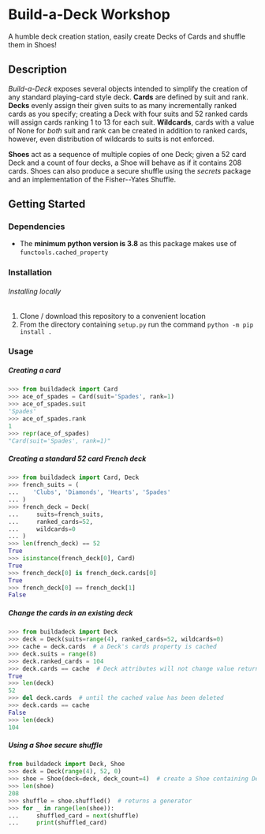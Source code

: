 # Build-a-Deck Workshop

 A humble deck creation station, easily create Decks of Cards and shuffle them in Shoes!

## Description

*Build-a-Deck* exposes several objects intended to simplify the creation of any standard playing-card style deck. **Cards** are defined by suit and rank. **Decks** evenly assign their given suits to as many incrementally ranked cards as you specify; creating a Deck with four suits and 52 ranked cards will assign cards ranking 1 to 13 for each suit. **Wildcards**, cards with a value of None for *both* suit and rank can be created in addition to ranked cards, however, even distribution of wildcards to suits is not enforced.

**Shoes** act as a sequence of multiple copies of one Deck; given a 52 card Deck and a count of four decks, a Shoe will behave as if it contains 208 cards. Shoes can also produce a secure shuffle using the *secrets* package and an implementation of the Fisher--Yates Shuffle.

## Getting Started
### Dependencies

* The **minimum python version is 3.8** as this package makes use of `functools.cached_property`

### Installation

###### Installing locally
1. Clone / download this repository to a convenient location
2. From the directory containing `setup.py` run the command `python -m pip install .`

### Usage
##### Creating a card
```py
>>> from buildadeck import Card
>>> ace_of_spades = Card(suit='Spades', rank=1)
>>> ace_of_spades.suit
'Spades'
>>> ace_of_spades.rank
1
>>> repr(ace_of_spades)
"Card(suit='Spades', rank=1)"
```
##### Creating a standard 52 card French deck
```py
>>> from buildadeck import Card, Deck
>>> french_suits = (
...    'Clubs', 'Diamonds', 'Hearts', 'Spades'
... )
>>> french_deck = Deck(
...     suits=french_suits,
...     ranked_cards=52,
...     wildcards=0
... )
>>> len(french_deck) == 52
True
>>> isinstance(french_deck[0], Card)
True
>>> french_deck[0] is french_deck.cards[0]
True
>>> french_deck[0] == french_deck[1]
False
```
##### Change the cards in an existing deck
```py
>>> from buildadeck import Deck
>>> deck = Deck(suits=range(4), ranked_cards=52, wildcards=0)
>>> cache = deck.cards  # a Deck's cards property is cached
>>> deck.suits = range(8)
>>> deck.ranked_cards = 104
>>> deck.cards == cache  # Deck attributes will not change value returned by cards
True
>>> len(deck)
52
>>> del deck.cards  # until the cached value has been deleted
>>> deck.cards == cache
False
>>> len(deck)
104
```
##### Using a Shoe secure shuffle
```py
from buildadeck import Deck, Shoe
>>> deck = Deck(range(4), 52, 0)
>>> shoe = Shoe(deck=deck, deck_count=4)  # create a Shoe containing Deck four times
>>> len(shoe)
208
>>> shuffle = shoe.shuffled()  # returns a generator
>>> for _ in range(len(shoe)):
...     shuffled_card = next(shuffle)
...     print(shuffled_card)
```
